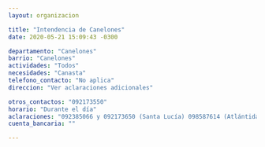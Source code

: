 ```yaml
---
layout: organizacion

title: "Intendencia de Canelones"
date: 2020-05-21 15:09:43 -0300

departamento: "Canelones"
barrio: "Canelones"
actividades: "Todos"
necesidades: "Canasta"
telefono_contacto: "No aplica"
direccion: "Ver aclaraciones adicionales"

otros_contactos: "092173550"
horario: "Durante el día"
aclaraciones: "092385066 y 092173650 (Santa Lucía) 098587614 (Atlántida, Salinas, Floresta, Parque del Plata y Soca) 092208126 (Los cerrillos) 092214673 (ciudad de la costa) 092208975 (Nicolich) 099414869 (La Paz), 092404975 y 092207148 (Las Piedras) 092374345 (Migues, Montes, Tala, San Jacinto) 092198948 (Paso Carrasco)"
cuenta_bancaria: ""

---
```

